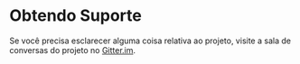 # Obtendo Suporte

Se você precisa esclarecer alguma coisa relativa ao projeto, visite a sala de conversas do projeto no [Gitter.im](https://gitter.im/EmissorDeRecibos/Suporte).